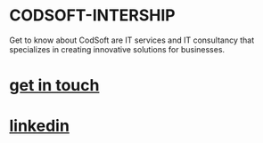 # CODSOFT-INTERSHIP
 Get to know about CodSoft are IT services and IT consultancy  that specializes in creating innovative solutions for businesses.
 # [get in touch](https://www.instagram.com/__imarjit/)
# [linkedin](https://www.linkedin.com/in/arjit-shukla-484911275/)
